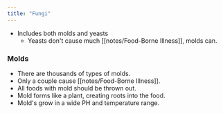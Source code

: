 ```yaml
---
title: "Fungi"
---
```

* Includes both molds and yeasts
	* Yeasts don't cause much [[notes/Food-Borne Illness]], molds can.

### Molds

* There are thousands of types of molds.
* Only a couple cause [[notes/Food-Borne Illness]].
* All foods with mold should be thrown out.
* Mold forms like a plant, creating roots into the food.
* Mold's grow in a wide PH and temperature range.